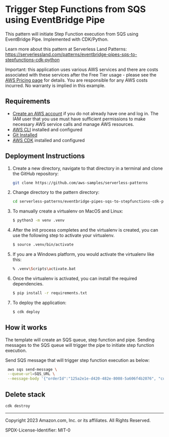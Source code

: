 # Trigger Step Functions from SQS using EventBridge Pipe

This pattern will initiate Step Function execution from SQS using EventBridge Pipe. Implemented with CDK/Python.

Learn more about this pattern at Serverless Land Patterns: https://serverlessland.com/patterns/eventbridge-pipes-sqs-to-stepfunctions-cdk-python

Important: this application uses various AWS services and there are costs associated with these services after the Free Tier usage - please see the [AWS Pricing page](https://aws.amazon.com/pricing/) for details. You are responsible for any AWS costs incurred. No warranty is implied in this example.

## Requirements

- [Create an AWS account](https://portal.aws.amazon.com/gp/aws/developer/registration/index.html) if you do not already have one and log in. The IAM user that you use must have sufficient permissions to make necessary AWS service calls and manage AWS resources.
- [AWS CLI](https://docs.aws.amazon.com/cli/latest/userguide/install-cliv2.html) installed and configured
- [Git Installed](https://git-scm.com/book/en/v2/Getting-Started-Installing-Git)
- [AWS CDK](https://docs.aws.amazon.com/cdk/latest/guide/cli.html) installed and configured

## Deployment Instructions

1. Create a new directory, navigate to that directory in a terminal and clone the GitHub repository:
   ```bash
   git clone https://github.com/aws-samples/serverless-patterns
   ```
2. Change directory to the pattern directory:
   ```bash
   cd serverless-patterns/eventbridge-pipes-sqs-to-stepfunctions-cdk-python/
   ```
3. To manually create a virtualenv on MacOS and Linux:
    ```bash
    $ python3 -m venv .venv
    ```
4. After the init process completes and the virtualenv is created, you can use the following
step to activate your virtualenv.
    ```bash
    $ source .venv/bin/activate
    ```
5. If you are a Windows platform, you would activate the virtualenv like this:
    ```bash
    % .venv\Scripts\activate.bat
    ```
6. Once the virtualenv is activated, you can install the required dependencies.
    ```bash
    $ pip install -r requirements.txt
    ```
7. To deploy the application:
    ```bash
    $ cdk deploy
    ```

## How it works

The template will create an SQS queue, step function and pipe. Sending messages to the SQS queue will trigger the pipe to initiate step function execution.

Send SQS message that will trigger step function execution as below:

```sh
 aws sqs send-message \
 --queue-url=SQS_URL \
 --message-body '{"orderId":"125a2e1e-d420-482e-8008-5a606f4b2076", "customerId": "a48516db-66aa-4dbc-bb66-a7f058c5ec24", "type": "NEW"}'
```

## Delete stack

```bash
cdk destroy
```

---

Copyright 2023 Amazon.com, Inc. or its affiliates. All Rights Reserved.

SPDX-License-Identifier: MIT-0
